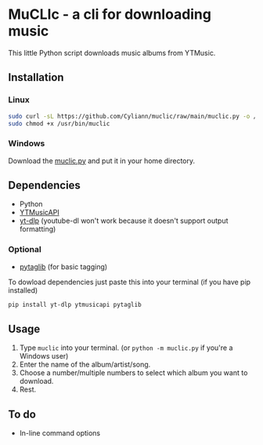 # MuCLIc - a cli for downloading music

This little Python script downloads music albums from YTMusic.

## Installation

### Linux

```sh
sudo curl -sL https://github.com/Cyliann/muclic/raw/main/muclic.py -o /usr/bin/muclic &&
sudo chmod +x /usr/bin/muclic
```

### Windows

Download the [muclic.py](./muclic.py) and put it in your home directory.

## Dependencies

- Python
- [YTMusicAPI](https://github.com/sigma67/ytmusicapi)
- [yt-dlp](https://github.com/yt-dlp/yt-dlp) (youtube-dl won't work because it doesn't support output formatting)

### Optional

- [pytaglib](https://github.com/supermihi/pytaglib) (for basic tagging)

To dowload dependencies just paste this into your terminal (if you have pip installed)

```sh
pip install yt-dlp ytmusicapi pytaglib
```

## Usage

1.  Type `muclic` into your terminal. (or `python -m muclic.py` if you're a Windows user)
2.  Enter the name of the album/artist/song.
3.  Choose a number/multiple numbers to select which album you want to download.
4.  Rest.

## To do

- In-line command options

